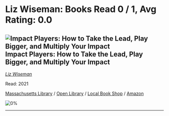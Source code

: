 # Liz Wiseman:  Books Read 0 / 1, Avg Rating: 0.0 

## ![Impact Players: How to Take the Lead, Play Bigger, and Multiply Your Impact](https://covers.openlibrary.org/b/isbn/9780063063327-M.jpg) Impact Players: How to Take the Lead, Play Bigger, and Multiply Your Impact
*[Liz Wiseman](../authors/LizWiseman)*

Read: 2021

[Massachusetts Library](https://library.minlib.net/search/i=9780063063327) / [Open Library](https://openlibrary.org/isbn/9780063063327) / [Local Book Shop](https://bookshop.org/book/9780063063327) / [Amazon](https://amazon.com/dp/0063063328)

![0%](https://geps.dev/progress/0) 



---
